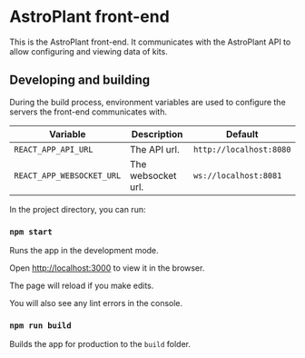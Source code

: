 # AstroPlant front-end

This is the AstroPlant front-end.
It communicates with the AstroPlant API to allow configuring and viewing data of kits.

## Developing and building

During the build process, environment variables are used to configure the servers the front-end communicates with.

| Variable | Description | Default |
| --- | --- | --- |
| `REACT_APP_API_URL` | The API url. | `http://localhost:8080` |
| `REACT_APP_WEBSOCKET_URL` | The websocket url. | `ws://localhost:8081` |

In the project directory, you can run:

### `npm start`

Runs the app in the development mode.

Open [http://localhost:3000](http://localhost:3000) to view it in the browser.

The page will reload if you make edits.

You will also see any lint errors in the console.

### `npm run build`

Builds the app for production to the `build` folder.<br>
